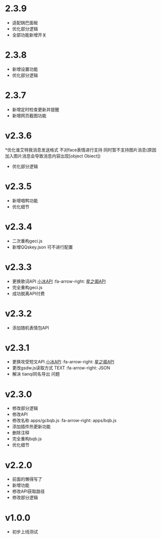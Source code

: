 # 2.3.9
* 适配锅巴面板
* 优化部分逻辑
* 全部功能新增开关

# 2.3.8
* 新增设置功能
* 优化部分逻辑

# 2.3.7
* 新增定时检查更新并提醒
* 新增网页截图功能

# v2.3.6
*优化谁艾特我消息发送格式 不对face表情进行支持 同时暂不支持图片消息(原因 加入图片消息会导致消息内容出现[object Obiect])
* 优化部分逻辑

# v2.3.5
* 新增唱鸭功能 
* 优化细节

# v2.3.4
* 二次重构geci.js
* 新增QQskey.json 可不进行配置

# v2.3.3
* 更换歌词API [小冰API](https://xiaobapi.top/api/xb/api/lyric.php) :fa-arrow-right: [星之阁API](https://api.xingzhige.com/API/lrc)
* 完全重构geci.js
* 成功脱离API付费


# v2.3.2
* 添加随机表情包API

# v2.3.1
* 更换攻受短文API [小冰API](https://xiaobapi.top/api/xb/api/cp.php) :fa-arrow-right: [星之阁API](https://api.xingzhige.com/API/cp_generate)
* 更改gsdw.js读取方式 TEXT :fa-arrow-right: JSON
* 解决 tianqi同名导出 问题

# v2.3.0
* 修改部分逻辑
* 修改API
* 修改名称 apps/gcbqb.js :fa-arrow-right: apps/bqb.js 
* 添加插件热更新功能
* 删除注释
* 完全重构bqb.js
* 优化细节

# v2.2.0
* 前面的懒得写了
* 新增功能
* 修改API获取路径
* 修改部分逻辑

# v1.0.0
* 初步上线测试